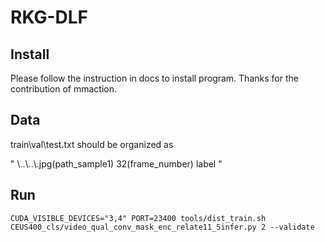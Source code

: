 # RKG-DLF

## Install
Please follow the instruction in docs to install program. Thanks for the contribution of mmaction.

## Data
train\val\test.txt should be organized as

" \\..\\..\\.jpg(path_sample1) 32(frame_number) label "

## Run
`CUDA_VISIBLE_DEVICES="3,4" PORT=23400 tools/dist_train.sh CEUS400_cls/video_qual_conv_mask_enc_relate11_5infer.py 2 --validate`
